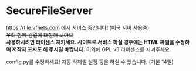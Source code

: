 # SecureFileServer
 https://file.vfnets.com 에서 서비스 중입니다! (미국 서버 사용중)  
 ~~우리 함께 검열에 대항해 보아요~~  
 **사용하시려면 라이센스 지키세요. 사이트로 서비스 하실 경우에는 HTML 파일을 수정하여 저작자 표시도 해 주시길 바랍니다.** 이외에 GPL v3 라이센스를 지켜주세요.  
   
   
 config.py를 수정하세요! 자동 삭제일 설정 등을 하실 수 있습니다. (기본 14일)
